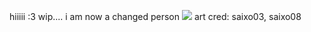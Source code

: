 hiiiii :3 wip.... i am now a changed person
![]([https://file.garden/ZeQsUxqOoVX2psZh/Untitled359_20240721204756.png)
art cred: saixo03, saixo08
